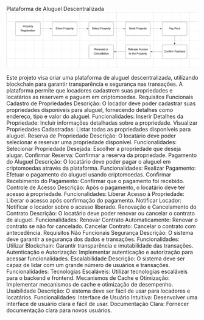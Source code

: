 Plataforma de Aluguel Descentralizada
![Descrição da Imagem](./assets/rentchain-fluxograma.png)

Este projeto visa criar uma plataforma de aluguel descentralizada, utilizando blockchain para garantir transparência e segurança nas transações. A plataforma permite que locadores cadastrem suas propriedades e locatários as reservem e paguem em criptomoedas.
Requisitos Funcionais
Cadastro de Propriedades
Descrição: O locador deve poder cadastrar suas propriedades disponíveis para aluguel, fornecendo detalhes como endereço, tipo e valor do aluguel.
Funcionalidades:
Inserir Detalhes da Propriedade: Incluir informações detalhadas sobre a propriedade.
Visualizar Propriedades Cadastradas: Listar todas as propriedades disponíveis para aluguel.
Reserva de Propriedade
Descrição: O locatário deve poder selecionar e reservar uma propriedade disponível.
Funcionalidades:
Selecionar Propriedade Desejada: Escolher a propriedade que deseja alugar.
Confirmar Reserva: Confirmar a reserva da propriedade.
Pagamento do Aluguel
Descrição: O locatário deve poder pagar o aluguel em criptomoedas através da plataforma.
Funcionalidades:
Realizar Pagamento: Efetuar o pagamento do aluguel usando criptomoedas.
Confirmar Recebimento do Pagamento: Confirmar que o pagamento foi recebido.
Controle de Acesso
Descrição: Após o pagamento, o locatário deve ter acesso à propriedade.
Funcionalidades:
Liberar Acesso à Propriedade: Liberar o acesso após confirmação do pagamento.
Notificar Locador: Notificar o locador sobre o acesso liberado.
Renovação e Cancelamento do Contrato
Descrição: O locatário deve poder renovar ou cancelar o contrato de aluguel.
Funcionalidades:
Renovar Contrato Automaticamente: Renovar o contrato se não for cancelado.
Cancelar Contrato: Cancelar o contrato com antecedência.
Requisitos Não Funcionais
Segurança
Descrição: O sistema deve garantir a segurança dos dados e transações.
Funcionalidades:
Utilizar Blockchain: Garantir transparência e imutabilidade das transações.
Autenticação e Autorização: Implementar autenticação e autorização para acessar funcionalidades.
Escalabilidade
Descrição: O sistema deve ser capaz de lidar com um grande número de usuários e transações.
Funcionalidades:
Tecnologias Escaláveis: Utilizar tecnologias escaláveis para o backend e frontend.
Mecanismos de Cache e Otimização: Implementar mecanismos de cache e otimização de desempenho.
Usabilidade
Descrição: O sistema deve ser fácil de usar para locadores e locatários.
Funcionalidades:
Interface de Usuário Intuitiva: Desenvolver uma interface de usuário clara e fácil de usar.
Documentação Clara: Fornecer documentação clara para novos usuários.
